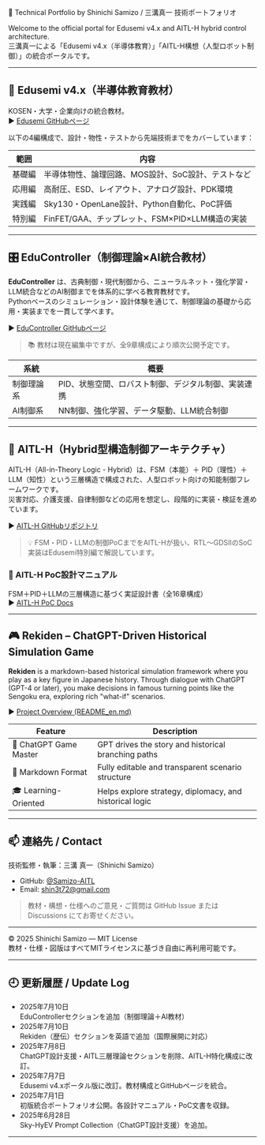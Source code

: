🧠 Technical Portfolio by Shinichi Samizo / 三溝真一 技術ポートフォリオ

Welcome to the official portal for Edusemi v4.x and AITL-H hybrid control architecture.  
三溝真一による「Edusemi v4.x（半導体教育）」「AITL-H構想（人型ロボット制御）」の統合ポータルです。

---

## 📘 Edusemi v4.x（半導体教育教材）

KOSEN・大学・企業向けの統合教材。  
▶︎ [Edusemi GitHubページ](https://github.com/Samizo-AITL/Edusemi-v4x)

以下の4編構成で、設計・物性・テストから先端技術までをカバーしています：

| 範囲 | 内容 |
|------|------|
| 基礎編 | 半導体物性、論理回路、MOS設計、SoC設計、テストなど |
| 応用編 | 高耐圧、ESD、レイアウト、アナログ設計、PDK環境 |
| 実践編 | Sky130・OpenLane設計、Python自動化、PoC評価 |
| 特別編 | FinFET/GAA、チップレット、FSM×PID×LLM構造の実装 |

---

## 🎛️ EduController（制御理論×AI統合教材）

**EduController** は、古典制御・現代制御から、ニューラルネット・強化学習・LLM統合などのAI制御までを体系的に学べる教育教材です。  
Pythonベースのシミュレーション・設計体験を通じて、制御理論の基礎から応用・実装までを一貫して学べます。

▶︎ [EduController GitHubページ](https://github.com/Samizo-AITL/EduController)

> 📚 教材は現在編集中ですが、全9章構成により順次公開予定です。

| 系統         | 概要 |
|--------------|------|
| 制御理論系   | PID、状態空間、ロバスト制御、デジタル制御、実装連携 |
| AI制御系     | NN制御、強化学習、データ駆動、LLM統合制御 |

---

## 🤖 AITL-H（Hybrid型構造制御アーキテクチャ）

AITL-H（All-in-Theory Logic - Hybrid）は、FSM（本能）＋ PID（理性）＋ LLM（知性）という三層構造で構成された、人型ロボット向けの知能制御フレームワークです。  
災害対応、介護支援、自律制御などの応用を想定し、段階的に実装・検証を進めています。

▶︎ [AITL-H GitHubリポジトリ](https://github.com/Samizo-AITL/AITL-H)

> 💡 FSM・PID・LLMの制御PoCまでをAITL-Hが扱い、RTL〜GDSIIのSoC実装はEdusemi特別編で解説しています。

### 📘 AITL-H PoC設計マニュアル

FSM＋PID＋LLMの三層構造に基づく実証設計書（全16章構成）  
▶︎ [AITL-H PoC Docs](https://samizo-aitl.github.io/AITL-H/#/)

---

## 🎮 Rekiden – ChatGPT-Driven Historical Simulation Game

**Rekiden** is a markdown-based historical simulation framework where you play as a key figure in Japanese history. Through dialogue with ChatGPT (GPT-4 or later), you make decisions in famous turning points like the Sengoku era, exploring rich "what-if" scenarios.

▶︎ [Project Overview (README_en.md)](https://github.com/Samizo-AITL/Rekiden/blob/main/README.en.md)

| Feature             | Description                                             |
|---------------------|---------------------------------------------------------|
| 🤖 ChatGPT Game Master | GPT drives the story and historical branching paths     |
| 📄 Markdown Format     | Fully editable and transparent scenario structure       |
| 🎓 Learning-Oriented   | Helps explore strategy, diplomacy, and historical logic |

---

## 📫 連絡先 / Contact

技術監修・執筆：三溝 真一（Shinichi Samizo）

- GitHub: [@Samizo-AITL](https://github.com/Samizo-AITL)
- Email: shin3t72@gmail.com

> 教材・構想・仕様へのご意見・ご質問は GitHub Issue または Discussions にてお寄せください。

---

© 2025 Shinichi Samizo — MIT License  
教材・仕様・図版はすべてMITライセンスに基づき自由に再利用可能です。

---

## 🕘 更新履歴 / Update Log

- 2025年7月10日  
  EduControllerセクションを追加（制御理論＋AI教材）
- 2025年7月10日  
  Rekiden（歴伝）セクションを英語で追加（国際展開に対応）
- 2025年7月8日  
  ChatGPT設計支援・AITL三層理論セクションを削除、AITL-H特化構成に改訂。
- 2025年7月7日  
  Edusemi v4.xポータル版に改訂。教材構成とGitHubページを統合。
- 2025年7月1日  
  初版統合ポートフォリオ公開。各設計マニュアル・PoC文書を収録。
- 2025年6月28日  
  Sky-HyEV Prompt Collection（ChatGPT設計支援）を追加。

---
